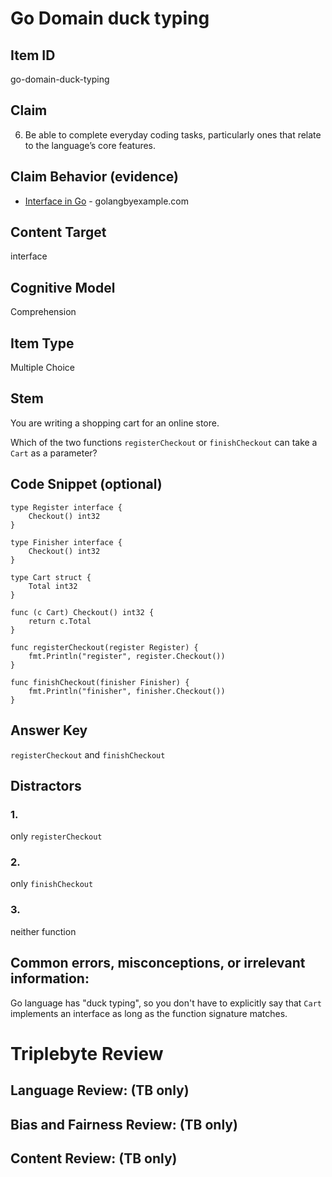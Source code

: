 # Go Domain duck typing

## Item ID
go-domain-duck-typing

## Claim
6. Be able to complete everyday coding tasks, particularly ones that relate to the language’s core features.

## Claim Behavior (evidence)
- [Interface in Go](https://golangbyexample.com/interface-in-golang/) - golangbyexample.com

## Content Target
interface

## Cognitive Model
Comprehension

## Item Type
Multiple Choice

## Stem

You are writing a shopping cart for an online store.

Which of the two functions `registerCheckout` or `finishCheckout` can take a `Cart` as a parameter?


## Code Snippet (optional)

```golang
type Register interface {
	Checkout() int32
}

type Finisher interface {
	Checkout() int32
}

type Cart struct {
	Total int32
}

func (c Cart) Checkout() int32 {
	return c.Total
}

func registerCheckout(register Register) {
	fmt.Println("register", register.Checkout())
}

func finishCheckout(finisher Finisher) {
	fmt.Println("finisher", finisher.Checkout())
}
```


## Answer Key

`registerCheckout` and `finishCheckout`


## Distractors

### 1.
only `registerCheckout`

### 2.
only `finishCheckout`

### 3.
neither function


## Common errors, misconceptions, or irrelevant information:

Go language has "duck typing", so you don't have to explicitly say that `Cart` implements an interface as long as the function signature matches.

# Triplebyte Review


## Language Review: (TB only)


## Bias and Fairness Review: (TB only)


## Content Review: (TB only)

